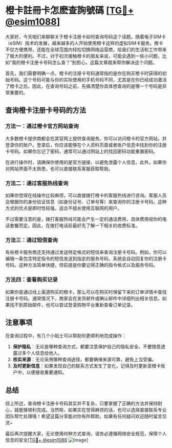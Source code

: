 # 橙卡註冊卡怎麽查詢號碼 [[TG💪+ @esim1088](https://t.me/s/esim1088)]

大家好，今天咱们来聊聊关于橙卡注册卡如何查询号码这个话题。随着电子SIM卡（eSIM）技术的发展，越来越多的人开始使用橙卡这样的虚拟SIM卡服务。橙卡不仅方便携带，还能在全球范围内轻松切换网络运营商，给我们的生活和工作带来了极大的便利。不过，对于初次接触橙卡的朋友来说，可能会遇到一些小问题，比如“我的橙卡注册卡号码怎么查？”别担心，这篇文章就来帮你解决这个问题。

首先，我们需要明确一点，橙卡的注册卡号码通常指的是你在购买橙卡时获得的初始号码。这个号码可能与你的实际使用的手机号码不同，尤其是在你已经成功激活了橙卡之后。因此，在查询号码之前，先搞清楚你具体想查询的是哪一个号码是非常重要的。

## 查询橙卡注册卡号码的方法

### 方法一：通过橙卡官方网站查询

大多数橙卡提供商都会在其官网上提供查询服务。你可以访问橙卡的官方网站，并登录你的账户。登录后，你应该能够在个人资料页面或者账户信息中找到你的注册卡号码。如果你忘记了密码，通常可以通过网站上的找回密码功能重置密码。

在进行操作时，请确保你使用的是官方链接，以避免泄露个人信息。此外，如果你对网站界面不太熟悉，也可以直接联系客服获取帮助。

### 方法二：通过客服热线查询

如果你觉得在线操作比较麻烦，可以直接拨打橙卡的客服热线进行咨询。客服人员会根据你的身份验证信息（如身份证号、订单号等）来查询你的注册卡号码。这种方式的优点是即时性较强，适合不擅长使用互联网的用户。

不过需要注意的是，拨打客服热线可能会产生一定的通话费用，具体费用视你的电话套餐而定。因此，在拨打电话前最好先了解一下相关的收费标准。

### 方法三：通过短信查询

有些橙卡服务商还支持通过发送特定格式的短信来查询注册卡号码。例如，你可以编辑一条包含特定指令的短信发送到指定的服务号码，系统会自动回复你的注册卡号码。这种方法简单快捷，但前提是你要记得正确的指令格式以及服务号码。

### 方法四：查看购买记录

如果你是通过线上渠道购买的橙卡，那么可以在购买时保留下来的订单详情中查找注册卡号码。通常情况下，商家会在发货邮件或确认邮件中详细列出相关信息。如果找不到原始邮件，也可以尝试登录购物平台重新查看订单记录。

## 注意事项

在查询过程中，有几个小贴士可以帮助你更顺利地完成操作：

1. **保护隐私**：无论是哪种查询方式，都要注意保护自己的隐私安全。不要随意透露过多个人信息给他人。
2. **核实来源**：无论采用哪种查询途径，都要确保来源可靠，避免上当受骗。
3. **及时更新信息**：如果发现自己的联系方式发生了变化，记得及时更新至橙卡账户中，以便接收重要通知。

## 总结

综上所述，查询橙卡注册卡号码其实并不复杂，只要掌握了正确的方法并保持耐心，就能够顺利完成。当然啦，如果实在觉得麻烦的话，也可以选择直接联系专业团队帮忙处理哦！希望这篇分享能对你有所帮助，如果有任何疑问欢迎随时留言交流~ 

最后再次提醒大家，无论使用何种方式查询，请务必遵循网络安全规范，保障个人信息的安全[[TG💪+ @esim1088](https://t.me/s/esim1088) ![Image](https://i.postimg.cc/4NQfJmqS/Snipaste-2025-05-13-00-14-12.png)]